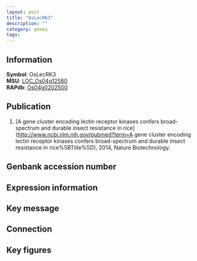 ```yaml
---
layout: post
title: "OsLecRK3"
description: ""
category: genes
tags: 
---
```


## Information
__Symbol__: OsLecRK3  
__MSU__: [LOC_Os04g12580](http://rice.plantbiology.msu.edu/cgi-bin/ORF_infopage.cgi?orf=LOC_Os04g12580)  
__RAPdb__: [Os04g0202500](http://rapdb.dna.affrc.go.jp/viewer/gbrowse_details/irgsp1?name=Os04g0202500)  

## Publication
1. [A gene cluster encoding lectin receptor kinases confers broad-spectrum and durable insect resistance in rice](http://www.ncbi.nlm.nih.gov/pubmed?term=A gene cluster encoding lectin receptor kinases confers broad-spectrum and durable insect resistance in rice%5BTitle%5D), 2014, Nature Biotechnology.

## Genbank accession number

## Expression information

## Key message

## Connection

## Key figures


